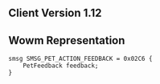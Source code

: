 ## Client Version 1.12

## Wowm Representation
```rust,ignore
smsg SMSG_PET_ACTION_FEEDBACK = 0x02C6 {
    PetFeedback feedback;    
}

```
